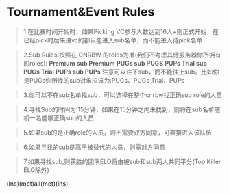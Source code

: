 # Tournament&Event Rules
> 1.在比赛时间开始时，如果Picking VC参与人数达到16人+则正式开始，在已经pick时后来进vc的都只能进入sub名单，而不能进入待pick名单

> 2.Sub Rules:按照在 CNRBW 的roles为准(我们不考虑其他服务器你所拥有的roles):
**Premium sub Premium**
**PUGs sub PUGS**
**PUPs Trial sub PUGs Trial**
**PUPs sub PUPs**
注意可以往下sub，而不能往上sub。比如你是PUGs你所找的sub对象应该为:PUGs、PUGs Trial、PUPs

> 3.你可以不在sub名单找sub，可以选择在整个cnrbw找正确sub role的人员

> 4.寻找Sub的时间为:15分钟，如果在15分钟之内未找到，则将在sub名单随机一名能够正确sub的人员

> 5.如果sub的是正确role的人员，则不需要双方同意，可直接进入该队伍

> 6.如果寻找的sub是高于被替代的人员，则需对方同意

> 7.如果寻找sub,则获胜的团队ELO将由被sub和sub两人共同平分(Top Killer ELO除外)

(ins)(met)all(met)(ins)

